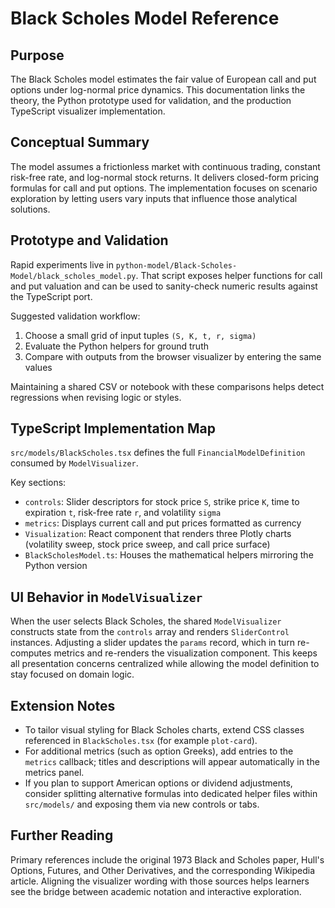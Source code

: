 # Black Scholes Model Reference

## Purpose

The Black Scholes model estimates the fair value of European call and put options under log-normal price dynamics. This documentation links the theory, the Python prototype used for validation, and the production TypeScript visualizer implementation.

## Conceptual Summary

The model assumes a frictionless market with continuous trading, constant risk-free rate, and log-normal stock returns. It delivers closed-form pricing formulas for call and put options. The implementation focuses on scenario exploration by letting users vary inputs that influence those analytical solutions.

## Prototype and Validation

Rapid experiments live in `python-model/Black-Scholes-Model/black_scholes_model.py`. That script exposes helper functions for call and put valuation and can be used to sanity-check numeric results against the TypeScript port.

Suggested validation workflow:

1. Choose a small grid of input tuples `(S, K, t, r, sigma)`
2. Evaluate the Python helpers for ground truth
3. Compare with outputs from the browser visualizer by entering the same values

Maintaining a shared CSV or notebook with these comparisons helps detect regressions when revising logic or styles.

## TypeScript Implementation Map

`src/models/BlackScholes.tsx` defines the full `FinancialModelDefinition` consumed by `ModelVisualizer`.

Key sections:

- `controls`: Slider descriptors for stock price `S`, strike price `K`, time to expiration `t`, risk-free rate `r`, and volatility `sigma`
- `metrics`: Displays current call and put prices formatted as currency
- `Visualization`: React component that renders three Plotly charts (volatility sweep, stock price sweep, and call price surface)
- `BlackScholesModel.ts`: Houses the mathematical helpers mirroring the Python version

## UI Behavior in `ModelVisualizer`

When the user selects Black Scholes, the shared `ModelVisualizer` constructs state from the `controls` array and renders `SliderControl` instances. Adjusting a slider updates the `params` record, which in turn re-computes metrics and re-renders the visualization component. This keeps all presentation concerns centralized while allowing the model definition to stay focused on domain logic.

## Extension Notes

- To tailor visual styling for Black Scholes charts, extend CSS classes referenced in `BlackScholes.tsx` (for example `plot-card`).
- For additional metrics (such as option Greeks), add entries to the `metrics` callback; titles and descriptions will appear automatically in the metrics panel.
- If you plan to support American options or dividend adjustments, consider splitting alternative formulas into dedicated helper files within `src/models/` and exposing them via new controls or tabs.

## Further Reading

Primary references include the original 1973 Black and Scholes paper, Hull's Options, Futures, and Other Derivatives, and the corresponding Wikipedia article. Aligning the visualizer wording with those sources helps learners see the bridge between academic notation and interactive exploration.
